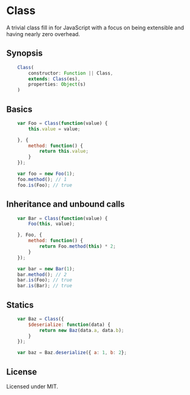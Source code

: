 Class
=====

A trivial class fill in for JavaScript with a focus on being extensible and 
having nearly zero overhead.

## Synopsis

```javascript
    Class(
        constructor: Function || Class,
        extends: Class(es),
        properties: Object(s)
    )
```

## Basics

```javascript
    var Foo = Class(function(value) {
        this.value = value;

    }, {
        method: function() {
            return this.value;
        }
    });

    var foo = new Foo(1);
    foo.method(); // 1
    foo.is(Foo); // true
```

## Inheritance and unbound calls

```javascript
    var Bar = Class(function(value) {
        Foo(this, value);

    }, Foo, {
        method: function() {
            return Foo.method(this) * 2;
        }
    });

    var bar = new Bar(1);
    bar.method(); // 2
    bar.is(Foo); // true
    bar.is(Bar); // true
```

## Statics

```javascript
    var Baz = Class({
        $deserialize: function(data) {
            return new Baz(data.a, data.b);
        }
    });

    var baz = Baz.deserialize({ a: 1, b: 2};
```

## License

Licensed under MIT.

